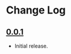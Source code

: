 # Change Log

## [0.0.1](https://github.com/neo1125/NumberPad/releases/tag/0.0.1)
* Initial release.
